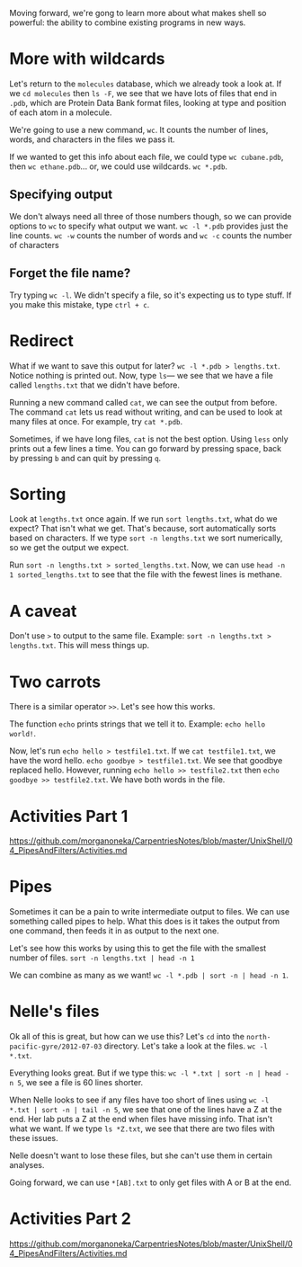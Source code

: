 Moving forward, we're gong to learn more about what makes shell so powerful: the ability to combine existing programs in new ways.

# More with wildcards
Let's return to the `molecules` database, which we already took a look at. If we `cd molecules` then `ls -F`, we see that we have lots of files that end in `.pdb`, which are Protein Data Bank format files, looking at type and position of each atom in a molecule.

We're going to use a new command, `wc`. It counts the number of lines, words, and characters in the files we pass it.

If we wanted to get this info about each file, we could type `wc cubane.pdb`, then `wc ethane.pdb`... or, we could use wildcards. `wc *.pdb`.

## Specifying output
We don't always need all three of those numbers though, so we can provide options to `wc` to specify what output we want. `wc -l *.pdb` provides just the line counts. `wc -w` counts the number of words and `wc -c` counts the number of characters

## Forget the file name?
Try typing `wc -l`. We didn't specify a file, so it's expecting us to type stuff. If you make this mistake, type `ctrl + c`.

# Redirect
What if we want to save this output for later? `wc -l *.pdb > lengths.txt`. Notice nothing is printed out. Now, type `ls`— we see that we have a file called `lengths.txt` that we didn't have before.

Running a new command called `cat`, we can see the output from before. The command `cat` lets us read without writing, and can be used to look at many files at once. For example, try `cat *.pdb`.

Sometimes, if we have long files, `cat` is not the best option. Using `less` only prints out a few lines a time. You can go forward by pressing space, back by pressing `b` and can quit by pressing `q`.

# Sorting
Look at `lengths.txt` once again. If we run `sort lengths.txt`, what do we expect? That isn't what we get. That's because, sort automatically sorts based on characters. If we type `sort -n lengths.txt` we sort numerically, so we get the output we expect.

Run `sort -n lengths.txt > sorted_lengths.txt`.  Now, we can use `head -n 1 sorted_lengths.txt` to see that the file with the fewest lines is methane.

# A caveat
Don't use `>` to output to the same file. Example: `sort -n lengths.txt > lengths.txt`. This will mess things up.

# Two carrots
There is a similar operator `>>`. Let's see how this works.

The function `echo` prints strings that we tell it to. Example: `echo hello world!`.

Now, let's run `echo hello > testfile1.txt`. If we `cat testfile1.txt`, we have the word hello. `echo goodbye > testfile1.txt`. We see that goodbye replaced hello. However, running `echo hello >> testfile2.txt` then `echo goodbye >> testfile2.txt`. We have both words in the file.

# Activities Part 1
https://github.com/morganoneka/CarpentriesNotes/blob/master/UnixShell/04_PipesAndFilters/Activities.md

# Pipes
Sometimes it can be a pain to write intermediate output to files. We can use something called pipes to help. What this does is it takes the output from one command, then feeds it in as output to the next one. 

Let's see how this works by using this to get the file with the smallest number of files. `sort -n lengths.txt | head -n 1`

We can combine as many as we want! `wc -l *.pdb | sort -n | head -n 1`.

# Nelle's files
Ok all of this is great, but how can we use this? Let's `cd` into the `north-pacific-gyre/2012-07-03` directory. Let's take a look at the files. `wc -l *.txt`.

Everything looks great. But if we type this: `wc -l *.txt | sort -n | head -n 5`, we see a file is 60 lines shorter. 

When Nelle looks to see if any files have too short of lines using `wc -l *.txt | sort -n | tail -n 5`, we see that one of the lines have a Z at the end. Her lab puts a Z at the end when files have missing info. That isn't what we want. If we type `ls *Z.txt`, we see that there are two files with these issues.

Nelle doesn't want to lose these files, but she can't use them in certain analyses.

Going forward, we can use `*[AB].txt` to only get files with A or B at the end. 

# Activities Part 2
https://github.com/morganoneka/CarpentriesNotes/blob/master/UnixShell/04_PipesAndFilters/Activities.md
